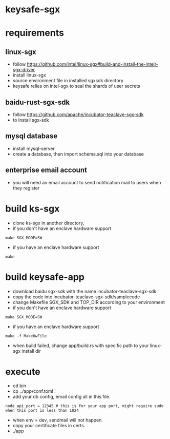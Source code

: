# keysafe-sgx
# requirements
## linux-sgx
+ follow https://github.com/intel/linux-sgx#build-and-install-the-intelr-sgx-driver
+ install linux-sgx
+ source environment file in installed sgxsdk directory
+ keysafe relies on intel-sgx to seal the shards of user secrets
## baidu-rust-sgx-sdk
+ follow https://github.com/apache/incubator-teaclave-sgx-sdk
+ to install sgx-sdk
## mysql database
+ install mysql-server 
+ create a database, then import schema.sql into your database
## enterprise email account
+ you will need an email account to send notification mail to users when they register
# build ks-sgx
+ clone ks-sgx in another directory,
+ if you don't have an enclave hardware support
```
make SGX_MODE=SW
```
+ if you have an enclave hardware support
```
make
```
# build keysafe-app
+ download baidu sgx-sdk with the name incubator-teaclave-sgx-sdk
+ copy the code into incubator-teaclave-sgx-sdk/samplecode
+ change Makefile SGX_SDK and TOP_DIR according to your environment
+ if you don't have an enclave hardware support
```
make SGX_MODE=SW
```
+ if you have an enclave hardware support
```
make -f MakeHwFile
```
+ when build failed, change app/build.rs with specific path to your linux-sgx install dir
# execute
+ cd bin
+ cp ../app/conf.toml .
+ add your db config, email config all in this file.
```
node_api_port = 12345 # this is for your app port, might require sudo when this port is less than 1024
```
+ when env = dev, sendmail will not happen.
+ copy your certificate files in certs.
+ ./app
